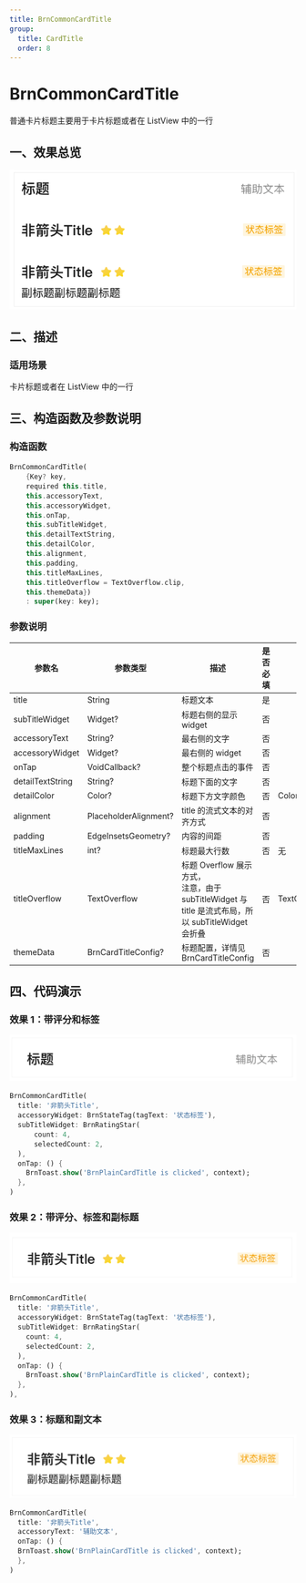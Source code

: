```yaml
---
title: BrnCommonCardTitle
group:
  title: CardTitle
  order: 8
---
```


# BrnCommonCardTitle

普通卡片标题主要用于卡片标题或者在 ListView 中的一行

## 一、效果总览

<img src="./img/BrnCommonCardTitleIntro.png"  />

## 二、描述

### 适用场景

卡片标题或者在 ListView 中的一行

## 三、构造函数及参数说明

### 构造函数

```dart
BrnCommonCardTitle(
    {Key? key,
    required this.title,
    this.accessoryText,
    this.accessoryWidget,
    this.onTap,
    this.subTitleWidget,
    this.detailTextString,
    this.detailColor,
    this.alignment,
    this.padding,
    this.titleMaxLines,
    this.titleOverflow = TextOverflow.clip,
    this.themeData})
    : super(key: key);
```

### 参数说明

| **参数名**       | **参数类型**          | **描述**                                                     | **是否必填** | **默认值**        |
| ---------------- | --------------------- | ------------------------------------------------------------ | ------------ | ----------------- |
| title            | String                | 标题文本                                                     | 是           |                   |
| subTitleWidget   | Widget?               | 标题右侧的显示 widget                                        | 否           |                   |
| accessoryText    | String?               | 最右侧的文字                                                 | 否           |                   |
| accessoryWidget  | Widget?               | 最右侧的 widget                                              | 否           |                   |
| onTap            | VoidCallback?         | 整个标题点击的事件                                           | 否           |                   |
| detailTextString | String?               | 标题下面的文字                                               | 否           |                   |
| detailColor      | Color?                | 标题下方文字颜色                                             | 否           | Color(0xFF222222) |
| alignment        | PlaceholderAlignment? | title 的流式文本的对齐方式                                   | 否           |                   |
| padding          | EdgeInsetsGeometry?   | 内容的间距                                                   | 否           |                   |
| titleMaxLines    | int?                  | 标题最大行数                                                 | 否           | 无                |
| titleOverflow    | TextOverflow          | 标题 Overflow 展示方式，<br>注意，由于 subTitleWidget 与 title 是流式布局，所以 subTitleWidget 会折叠 | 否           | TextOverflow.clip |
| themeData        | BrnCardTitleConfig?   | 标题配置，详情见 BrnCardTitleConfig                          | 否           |                   |

## 四、代码演示

### 效果 1：带评分和标签

<img src="./img/BrnCommonCardTitleDemo1.png" style="zoom:50%;" />

```dart
BrnCommonCardTitle(
  title: '非箭头Title',
  accessoryWidget: BrnStateTag(tagText: '状态标签'),
  subTitleWidget: BrnRatingStar(
      count: 4,
      selectedCount: 2,
  ),
  onTap: () {
    BrnToast.show('BrnPlainCardTitle is clicked', context);
  },
)
```

### 效果 2：带评分、标签和副标题

<img src="./img/BrnCommonCardTitleDemo2.png" style="zoom:50%;" />

```dart
BrnCommonCardTitle(
  title: '非箭头Title',
  accessoryWidget: BrnStateTag(tagText: '状态标签'),
  subTitleWidget: BrnRatingStar(
    count: 4,
    selectedCount: 2,
  ),
  onTap: () {
    BrnToast.show('BrnPlainCardTitle is clicked', context);
  },
),
```

### 效果 3：标题和副文本

<img src="./img/BrnCommonCardTitleDemo3.png" style="zoom:50%;" />

```dart
BrnCommonCardTitle(
  title: '非箭头Title',
  accessoryText: '辅助文本',
  onTap: () {
  BrnToast.show('BrnPlainCardTitle is clicked', context);
  },
)
```
